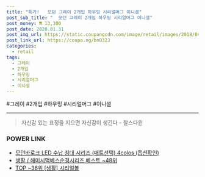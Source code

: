 ```yaml
--- 
title: "특가!   모던 그레이 2개입 하우밍 시리얼머그 이니셜" 
post_sub_title: "  모던 그레이 2개입 하우밍 시리얼머그 이니셜" 
post_money: ₩ 13,300 
post_date: 2020.01.31 
post_img_url: https://static.coupangcdn.com/image/retail/images/2018/04/24/16/5/855c62b6-e0dd-4032-99f9-6043a9cbfbc2.jpg 
post_link_url: https://coupa.ng/bnO32J 
categories: 
  - retail 
tags: 
  - 그레이 
  - 2개입 
  - 하우밍 
  - 시리얼머그 
  - 이니셜 
--- 
```

  #그레이 #2개입 #하우밍 #시리얼머그 #이니셜 
<hr> 

> 자신감 있는 표정을 지으면 자신감이 생긴다 – 찰스다윈 


### POWER LINK

* <a href="https://blog.naver.com/sakai111/221784679176" target="_blank">모던바로크 LED 수납 침대 시리즈 (매트선택) 4colos (옵션확인)</a>
* <a href="https://blog.naver.com/santokki14/221781587571" target="_blank">생활 / 해미시맥베스순경시리즈 베스트 ~48위</a>
* <a href="https://blog.naver.com/an0733/221791190077" target="_blank"> TOP ~36위 [생활] 시리얼볼</a>
